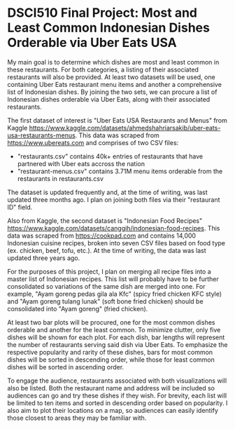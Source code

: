 # DSCI510 Final Project: Most and Least Common Indonesian Dishes Orderable via Uber Eats USA

My main goal is to determine which dishes are most and least common in these restaurants. For both categories, a listing of their associated restaurants will also be provided. At least two datasets will be used, one containing Uber Eats restaurant menu items and another a comprehensive list of Indonesian dishes. By joining the two sets, we can procure a list of Indonesian dishes orderable via Uber Eats, along with their associated restaurants. 

The first dataset of interest is "Uber Eats USA Restaurants and Menus" from Kaggle <https://www.kaggle.com/datasets/ahmedshahriarsakib/uber-eats-usa-restaurants-menus>. This data was scraped from <https://www.ubereats.com> and comprises of two CSV files:

- "restaurants.csv" contains 40k+ entries of restaurants that have partnered with Uber eats accross the nation
- "restaurant-menus.csv" contains 3.71M menu items orderable from the restaurants in restaurants.csv

The dataset is updated frequently and, at the time of writing, was last updated three months ago. I plan on joining both files via their "restaurant ID" field.

Also from Kaggle, the second dataset is "Indonesian Food Recipes" <https://www.kaggle.com/datasets/canggih/indonesian-food-recipes>. This data was scraped from <https://cookpad.com> and contains 14,000 Indonesian cuisine recipes, broken into seven CSV files based on food type (ex. chicken, beef, tofu, etc.). At the time of writing, the data was last updated three years ago.

For the purposes of this project, I plan on merging all recipe files into a master list of Indonesian recipes. This list will probably have to be further consolidated so variations of the same dish are merged into one. For example, "Ayam goreng pedas gila ala Kfc" (spicy fried chicken KFC style) and "Ayam goreng tulang lunak" (soft bone fried chicken) should be consolidated into "Ayam goreng" (fried chicken).

At least two bar plots will be procured, one for the most common dishes orderable and another for the least common. To minimize clutter, only five dishes will be shown for each plot. For each dish, bar lengths will represent the number of restaurants serving said dish via Uber Eats. To emphasize the respective popularity and rarity of these dishes, bars for most common dishes will be sorted in descending order, while those for least common dishes will be sorted in ascending order.

To engage the audience, restaurants associated with both visualizations will also be listed. Both the restaurant name and address will be included so audiences can go and try these dishes if they wish. For brevity, each list will be limited to ten items and sorted in descending order based on popularity. I also aim to plot their locations on a map, so audiences can easily identify those closest to areas they may be familiar with.
